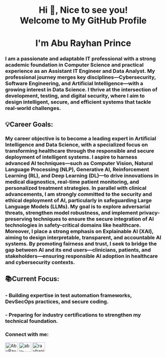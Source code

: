 <h1 align="center">Hi 👋, Nice to see you!<br>Welcome to My GitHub Profile</h1>
<h1 align="center">I'm Abu Rayhan Prince</h1>
<h3 align="left">I am a passionate and adaptable IT professional with a strong academic foundation in Computer Science and practical experience as an Assistant IT Engineer and Data Analyst. My professional journey merges key disciplines—Cybersecurity, Software Engineering, and Artificial Intelligence—with a growing interest in Data Science. I thrive at the intersection of development, testing, and digital security, where I aim to design intelligent, secure, and efficient systems that tackle real-world challenges.</h3>
<h2 align="left">💡Career Goals:</h2>
<h3 align="left">My career objective is to become a leading expert in Artificial Intelligence and Data Science, with a specialized focus on transforming healthcare through the responsible and secure deployment of intelligent systems. I aspire to harness advanced AI techniques—such as Computer Vision, Natural Language Processing (NLP), Generative AI, Reinforcement Learning (RL), and Deep Learning (DL)—to drive innovations in medical diagnostics, real-time patient monitoring, and personalized treatment strategies. In parallel with clinical advancements, I am strongly committed to the security and ethical deployment of AI, particularly in safeguarding Large Language Models (LLMs). My goal is to explore adversarial threats, strengthen model robustness, and implement privacy-preserving techniques to ensure the secure integration of AI technologies in safety-critical domains like healthcare. Moreover, I place a strong emphasis on Explainable AI (XAI), aiming to design interpretable, transparent, and accountable AI systems. By promoting fairness and trust, I seek to bridge the gap between AI and its end users—clinicians, patients, and stakeholders—ensuring responsible AI adoption in healthcare and cybersecurity contexts.</h3>
<h2 align="left">📚Current Focus:</h2>
<h3 align="left"> - Building expertise in test automation frameworks, DevSecOps practices, and secure coding.</h3>
<h3 align="left"> - Preparing for industry certifications to strengthen my technical foundation.</h3>

<h3 align="left">Connect with me:</h3>
<p align="left">
<a href="https://twitter.com/AbuRayhanPrinc2" target="blank"><img align="center" src="https://raw.githubusercontent.com/rahuldkjain/github-profile-readme-generator/master/src/images/icons/Social/twitter.svg" alt="AbuRayhanPrinc2" height="30" width="40" /></a>
<a href="https://www.linkedin.com/in/abu-rayhan-p-2a7096168/" target="blank"><img align="center" src="https://raw.githubusercontent.com/rahuldkjain/github-profile-readme-generator/master/src/images/icons/Social/linked-in-alt.svg" alt="abu-rayhan-p-2a7096168" height="30" width="40" /></a>
<a href="https://www.facebook.com/rayhanibn.nazrul/" target="blank"><img align="center" src="https://raw.githubusercontent.com/rahuldkjain/github-profile-readme-generator/master/src/images/icons/Social/facebook.svg" alt="rayhanibn.nazrul" height="30" width="40" /></a>
</p>
